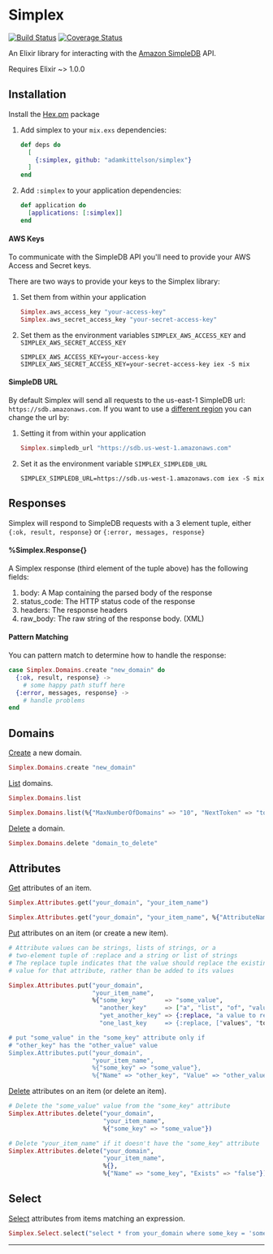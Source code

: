 # Simplex

[![Build Status](https://travis-ci.org/adamkittelson/simplex.svg)](https://travis-ci.org/adamkittelson/simplex)
[![Coverage Status](https://img.shields.io/coveralls/adamkittelson/simplex.svg)](https://coveralls.io/r/adamkittelson/simplex)

An Elixir library for interacting with the [Amazon SimpleDB](http://aws.amazon.com/simpledb/) API.

Requires Elixir ~> 1.0.0

## Installation

Install the [Hex.pm](http://hex.pm) package

1. Add simplex to your `mix.exs` dependencies:

    ```elixir
    def deps do
      [
        {:simplex, github: "adamkittelson/simplex"}
      ]
    end
    ```

2. Add `:simplex` to your application dependencies:

    ```elixir
    def application do
      [applications: [:simplex]]
    end
    ```

#### AWS Keys

To communicate with the SimpleDB API you'll need to provide your AWS Access and Secret keys.

There are two ways to provide your keys to the Simplex library:

1. Set them from within your application
    ```elixir
    Simplex.aws_access_key "your-access-key"
    Simplex.aws_secret_access_key "your-secret-access-key"
    ```

2. Set them as the environment variables `SIMPLEX_AWS_ACCESS_KEY` and `SIMPLEX_AWS_SECRET_ACCESS_KEY`
    ```
    SIMPLEX_AWS_ACCESS_KEY=your-access-key SIMPLEX_AWS_SECRET_ACCESS_KEY=your-secret-access-key iex -S mix
    ```

#### SimpleDB URL

By default Simplex will send all requests to the us-east-1 SimpleDB url: `https://sdb.amazonaws.com`. If you want to use a [different region](http://docs.aws.amazon.com/general/latest/gr/rande.html#sdb_region) you can change the url by:

1. Setting it from within your application
    ```elixir
    Simplex.simpledb_url "https://sdb.us-west-1.amazonaws.com"
    ```

2. Set it as the environment variable `SIMPLEX_SIMPLEDB_URL`
    ```
    SIMPLEX_SIMPLEDB_URL=https://sdb.us-west-1.amazonaws.com iex -S mix
    ```

## Responses

Simplex will respond to SimpleDB requests with a 3 element tuple, either `{:ok, result, response}` or `{:error, messages, response}`

#### %Simplex.Response{}

A Simplex response (third element of the tuple above) has the following fields:

1. body: A Map containing the parsed body of the response
2. status_code: The HTTP status code of the response
3. headers: The response headers
4. raw_body: The raw string of the response body. (XML)

#### Pattern Matching

You can pattern match to determine how to handle the response:

  ```elixir
  case Simplex.Domains.create "new_domain" do
    {:ok, result, response} ->
      # some happy path stuff here
    {:error, messages, response} ->
      # handle problems
  end
  ```

## Domains

[Create](http://docs.aws.amazon.com/AmazonSimpleDB/latest/DeveloperGuide/SDB_API_CreateDomain.html) a new domain.

  ````elixir
  Simplex.Domains.create "new_domain"
  ````

[List](http://docs.aws.amazon.com/AmazonSimpleDB/latest/DeveloperGuide/SDB_API_ListDomains.html) domains.

  ````elixir
  Simplex.Domains.list

  Simplex.Domains.list(%{"MaxNumberOfDomains" => "10", "NextToken" => "token-from-previous-list-response"})
  ````

[Delete](http://docs.aws.amazon.com/AmazonSimpleDB/latest/DeveloperGuide/SDB_API_DeleteDomain.html) a domain.

  ````elixir
  Simplex.Domains.delete "domain_to_delete"
  ````

## Attributes

[Get](http://docs.aws.amazon.com/AmazonSimpleDB/latest/DeveloperGuide/SDB_API_GetAttributes.html) attributes of an item.

  ````elixir
  Simplex.Attributes.get("your_domain", "your_item_name")

  Simplex.Attributes.get("your_domain", "your_item_name", %{"AttributeName" => "some_attribute", "ConsistentRead" => "true"})
  ````

[Put](http://docs.aws.amazon.com/AmazonSimpleDB/latest/DeveloperGuide/SDB_API_PutAttributes.html) attributes on an item (or create a new item).

  ````elixir
  # Attribute values can be strings, lists of strings, or a 
  # two-element tuple of :replace and a string or list of strings
  # The replace tuple indicates that the value should replace the existing
  # value for that attribute, rather than be added to its values
  
  Simplex.Attributes.put("your_domain", 
                         "your_item_name", 
                         %{"some_key"        => "some_value",
                           "another_key"     => ["a", "list", "of", "values"],
                           "yet_another_key" => {:replace, "a value to replace the existing value(s) of yet_another_key"},
                           "one_last_key     => {:replace, ["values", "to", "replace", "one_last_key's", "previous", "value(s)"]}})

  # put "some_value" in the "some_key" attribute only if
  # "other_key" has the "other_value" value
  Simplex.Attributes.put("your_domain",
                         "your_item_name", 
                         %{"some_key" => "some_value"},
                         %{"Name" => "other_key", "Value" => "other_value"})
  ````

[Delete](http://docs.aws.amazon.com/AmazonSimpleDB/latest/DeveloperGuide/SDB_API_DeleteAttributes.html) attributes on an item (or delete an item).

  ````elixir
  # Delete the "some_value" value from the "some_key" attribute
  Simplex.Attributes.delete("your_domain",
                            "your_item_name",
                            %{"some_key" => "some_value"})

  # Delete "your_item_name" if it doesn't have the "some_key" attribute
  Simplex.Attributes.delete("your_domain",
                            "your_item_name",
                            %{},
                            %{"Name" => "some_key", "Exists" => "false"})
  ````

## Select

[Select](http://docs.aws.amazon.com/AmazonSimpleDB/latest/DeveloperGuide/SDB_API_Select.html) attributes from items matching an expression.

  ````elixir
  Simplex.Select.select("select * from your_domain where some_key = 'some_value'")
  ````

----
